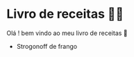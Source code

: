 # Livro de receitas :man_cook:

Olá ! bem vindo ao meu livro de receitas :cookie:

- Strogonoff de frango